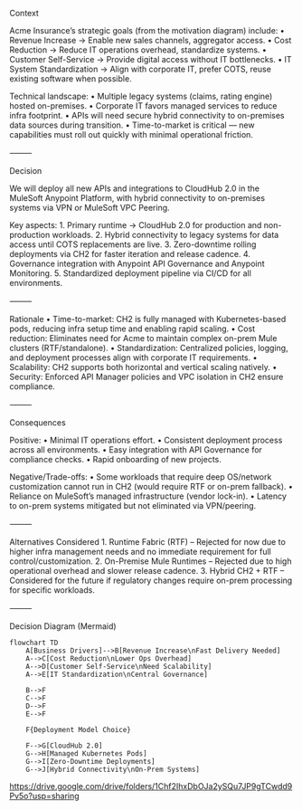 Context

Acme Insurance’s strategic goals (from the motivation diagram) include:
	•	Revenue Increase → Enable new sales channels, aggregator access.
	•	Cost Reduction → Reduce IT operations overhead, standardize systems.
	•	Customer Self-Service → Provide digital access without IT bottlenecks.
	•	IT System Standardization → Align with corporate IT, prefer COTS, reuse existing software when possible.

Technical landscape:
	•	Multiple legacy systems (claims, rating engine) hosted on-premises.
	•	Corporate IT favors managed services to reduce infra footprint.
	•	APIs will need secure hybrid connectivity to on-premises data sources during transition.
	•	Time-to-market is critical — new capabilities must roll out quickly with minimal operational friction.

⸻

Decision

We will deploy all new APIs and integrations to CloudHub 2.0 in the MuleSoft Anypoint Platform, with hybrid connectivity to on-premises systems via VPN or MuleSoft VPC Peering.

Key aspects:
	1.	Primary runtime → CloudHub 2.0 for production and non-production workloads.
	2.	Hybrid connectivity to legacy systems for data access until COTS replacements are live.
	3.	Zero-downtime rolling deployments via CH2 for faster iteration and release cadence.
	4.	Governance integration with Anypoint API Governance and Anypoint Monitoring.
	5.	Standardized deployment pipeline via CI/CD for all environments.

⸻

Rationale
	•	Time-to-market: CH2 is fully managed with Kubernetes-based pods, reducing infra setup time and enabling rapid scaling.
	•	Cost reduction: Eliminates need for Acme to maintain complex on-prem Mule clusters (RTF/standalone).
	•	Standardization: Centralized policies, logging, and deployment processes align with corporate IT requirements.
	•	Scalability: CH2 supports both horizontal and vertical scaling natively.
	•	Security: Enforced API Manager policies and VPC isolation in CH2 ensure compliance.

⸻

Consequences

Positive:
	•	Minimal IT operations effort.
	•	Consistent deployment process across all environments.
	•	Easy integration with API Governance for compliance checks.
	•	Rapid onboarding of new projects.

Negative/Trade-offs:
	•	Some workloads that require deep OS/network customization cannot run in CH2 (would require RTF or on-prem fallback).
	•	Reliance on MuleSoft’s managed infrastructure (vendor lock-in).
	•	Latency to on-prem systems mitigated but not eliminated via VPN/peering.

⸻

Alternatives Considered
	1.	Runtime Fabric (RTF) – Rejected for now due to higher infra management needs and no immediate requirement for full control/customization.
	2.	On-Premise Mule Runtimes – Rejected due to high operational overhead and slower release cadence.
	3.	Hybrid CH2 + RTF – Considered for the future if regulatory changes require on-prem processing for specific workloads.

⸻

Decision Diagram (Mermaid)

```mermaid
flowchart TD
    A[Business Drivers]-->B[Revenue Increase\nFast Delivery Needed]
    A-->C[Cost Reduction\nLower Ops Overhead]
    A-->D[Customer Self-Service\nNeed Scalability]
    A-->E[IT Standardization\nCentral Governance]

    B-->F
    C-->F
    D-->F
    E-->F

    F{Deployment Model Choice}

    F-->G[CloudHub 2.0]
    G-->H[Managed Kubernetes Pods]
    G-->I[Zero-Downtime Deployments]
    G-->J[Hybrid Connectivity\nOn-Prem Systems]
```


https://drive.google.com/drive/folders/1Chf2IhxDbOJa2ySQu7JP9gTCwdd9Pv5o?usp=sharing
